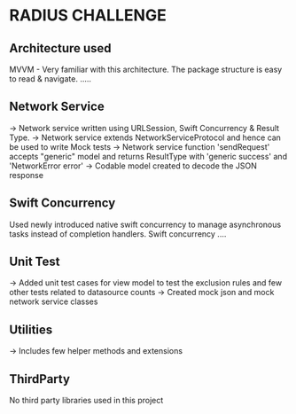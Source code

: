 # RADIUS CHALLENGE

## Architecture used
MVVM - Very familiar with this architecture. The package structure is easy to read & navigate.
.....

## Network Service
-> Network service written using URLSession, Swift Concurrency & Result Type.
-> Network service extends NetworkServiceProtocol and hence can be used to write Mock tests
-> Network service function 'sendRequest' accepts "generic" model and returns ResultType with 'generic success' and 'NetworkError error'
-> Codable model created to decode the JSON response

## Swift Concurrency
Used newly introduced native swift concurrency to manage asynchronous tasks instead of completion handlers.
Swift concurrency ....

## Unit Test
-> Added unit test cases for view model to test the exclusion rules and few other tests related to datasource counts
-> Created mock json and mock network service classes

## Utilities
-> Includes few helper methods and extensions

## ThirdParty
No third party libraries used in this project
